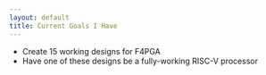 ```yaml
---
layout: default
title: Current Goals I Have
---
```


* Create 15 working designs for F4PGA
* Have one of these designs be a fully-working RISC-V processor
